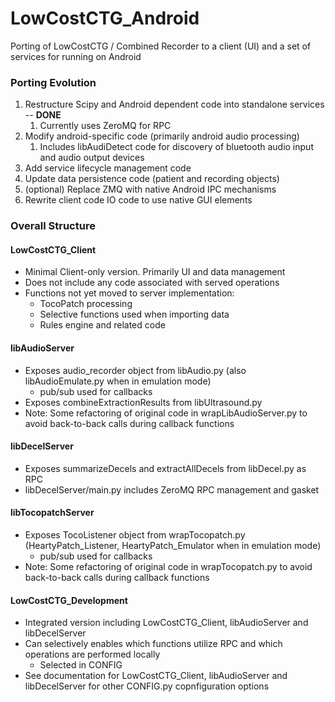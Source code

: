 # LowCostCTG_Android

Porting of LowCostCTG / Combined Recorder to a client (UI) and a set of services for running on Android

### Porting Evolution

1. Restructure Scipy and Android dependent code into standalone services -- **DONE**
     1. Currently uses ZeroMQ for RPC
1. Modify android-specific code (primarily android audio processing)
    1. Includes libAudiDetect code for discovery of bluetooth audio input and audio output devices
1. Add service lifecycle management code
1. Update data persistence code (patient and recording objects)
1. (optional) Replace ZMQ with native Android IPC mechanisms
4. Rewrite client code IO code to use native GUI elements


### Overall Structure



#### LowCostCTG_Client

- Minimal Client-only version.  Primarily UI and data management
- Does not include any code associated with served operations 
- Functions not yet moved to server implementation:
  - TocoPatch processing
  - Selective functions used when importing data
  - Rules engine and related code 
     

#### libAudioServer

- Exposes audio_recorder object from libAudio.py (also libAudioEmulate.py when in emulation mode)
  - pub/sub used for callbacks
- Exposes combineExtractionResults from libUltrasound.py
- Note: Some refactoring of original code in wrapLibAudioServer.py to avoid back-to-back calls during callback functions


#### libDecelServer

- Exposes summarizeDecels and extractAllDecels from libDecel.py as RPC
- libDecelServer/main.py includes ZeroMQ RPC management and gasket
  

#### libTocopatchServer

- Exposes TocoListener object from wrapTocopatch.py (HeartyPatch_Listener, HeartyPatch_Emulator when in emulation mode)
  - pub/sub used for callbacks
- Note: Some refactoring of original code in wrapTocopatch.py to avoid back-to-back calls during callback functions


#### LowCostCTG_Development

- Integrated version including LowCostCTG_Client, libAudioServer and libDecelServer
- Can selectively enables which functions utilize RPC and which operations are performed locally
  - Selected in CONFIG
- See documentation for LowCostCTG_Client, libAudioServer and libDecelServer for other CONFIG.py copnfiguration options
